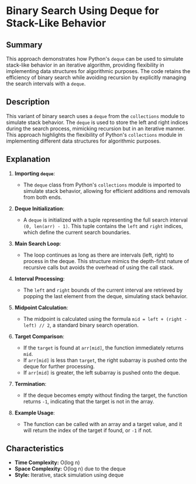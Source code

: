 # Binary Search Using Deque for Stack-Like Behavior

## Summary

This approach demonstrates how Python's `deque` can be used to simulate stack-like behavior in an iterative algorithm, providing flexibility in implementing data structures for algorithmic purposes. The code retains the efficiency of binary search while avoiding recursion by explicitly managing the search intervals with a `deque`.

## Description

This variant of binary search uses a `deque` from the `collections` module to simulate stack behavior. The `deque` is used to store the left and right indices during the search process, mimicking recursion but in an iterative manner. This approach highlights the flexibility of Python's `collections` module in implementing different data structures for algorithmic purposes.

## Explanation

1. **Importing `deque`**:
   - The `deque` class from Python's `collections` module is imported to simulate stack behavior, allowing for efficient additions and removals from both ends.

2. **Deque Initialization**:
   - A `deque` is initialized with a tuple representing the full search interval `(0, len(arr) - 1)`. This tuple contains the `left` and `right` indices, which define the current search boundaries.

3. **Main Search Loop**:
   - The loop continues as long as there are intervals (left, right) to process in the deque. This structure mimics the depth-first nature of recursive calls but avoids the overhead of using the call stack.

4. **Interval Processing**:
   - The `left` and `right` bounds of the current interval are retrieved by popping the last element from the deque, simulating stack behavior.

5. **Midpoint Calculation**:
   - The midpoint is calculated using the formula `mid = left + (right - left) // 2`, a standard binary search operation.

6. **Target Comparison**:
   - If the `target` is found at `arr[mid]`, the function immediately returns `mid`.
   - If `arr[mid]` is less than `target`, the right subarray is pushed onto the deque for further processing.
   - If `arr[mid]` is greater, the left subarray is pushed onto the deque.

7. **Termination**:
   - If the deque becomes empty without finding the target, the function returns `-1`, indicating that the target is not in the array.

8. **Example Usage**:
   - The function can be called with an array and a target value, and it will return the index of the target if found, or `-1` if not.

## Characteristics

- **Time Complexity:** O(log n)
- **Space Complexity:** O(log n) due to the deque
- **Style:** Iterative, stack simulation using deque

